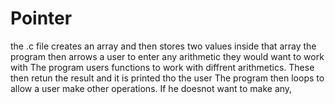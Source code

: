 # Pointer
the .c file creates an array and then stores two values inside that array
the program then arrows a user to enter any arithmetic they would want to work with
The program users functions to work with diffrent arithmetics.
These then retun the result and it is printed tho the user
The program then loops to allow a user make other operations.
If he doesnot want to make any, 
